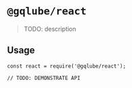 # `@gqlube/react`

> TODO: description

## Usage

```
const react = require('@gqlube/react');

// TODO: DEMONSTRATE API
```
